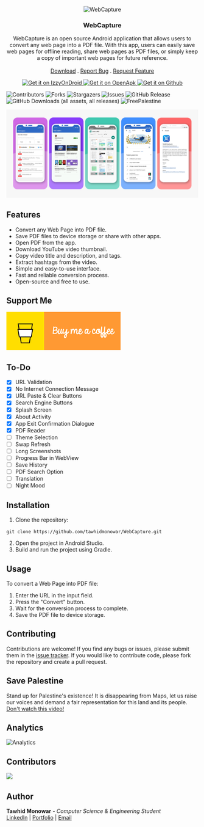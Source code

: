 <p align="center">
  <img src="https://github.com/tawhidmonowar/WebCapture/blob/main/fastlane/metadata/android/en-US/images/icon.png" height="128" alt="WebCapture">
  <h3 align="center">WebCapture</h3>
  <p align="center">
    WebCapture is an open source Android application that allows users to convert any web page into a PDF file. With this app, users can easily save web pages for offline reading, share web pages as PDF files, or simply keep a copy of important web pages for future reference.
    <br/>
    <br/>
    <a href="https://github.com/tawhidmonowar/WebCapture/releases">Download</a>
    .
    <a href="https://github.com/tawhidmonowar/WebCapture/issues">Report Bug</a>
    .
    <a href="https://github.com/tawhidmonowar/WebCapture/issues">Request Feature</a>
  </p>
</p>

<p align="center">
<a href="https://apt.izzysoft.de/fdroid/index/apk/com.tawhid.webcapture">
    <img src="https://gitlab.com/IzzyOnDroid/repo/-/raw/master/assets/IzzyOnDroid.png"
    alt="Get it on IzzyOnDroid"
    height="80">
</a>
<a href="https://www.openapk.net/webcapture/com.tawhid.webcapture">
    <img src="https://camo.githubusercontent.com/12606f923ced353fe86d4fd7c524a392e2641cd93ef5c5e6431fe5b3d9763bac/68747470733a2f2f7777772e6f70656e61706b2e6e65742f696d616765732f6f70656e61706b2d62616467652e706e67"
    alt="Get it on OpenApk"
    height="80">
</a>
<a href="https://github.com/tawhidmonowar/WebCapture/releases">
    <img src="https://raw.githubusercontent.com/nucleus-ffm/foss_warn/main/docs/get-it-on-github.png"
    alt="Get it on Github"
    height="80">
</a>
</p>


![Contributors](https://img.shields.io/github/contributors/tawhidmonowar/WebCapture?color=dark-green) 
![Forks](https://img.shields.io/github/forks/tawhidmonowar/WebCapture?style=social) 
![Stargazers](https://img.shields.io/github/stars/tawhidmonowar/WebCapture?style=social) 
![Issues](https://img.shields.io/github/issues/tawhidmonowar/WebCapture) 
![GitHub Release](https://img.shields.io/github/v/release/tawhidmonowar/WebCapture)
![GitHub Downloads (all assets, all releases)](https://img.shields.io/github/downloads/tawhidmonowar/WebCapture/total)
![FreePalestine](https://raw.githubusercontent.com/tawhidmonowar/polyglot_ai/187d25e5f3acaa5af6b361d19053938cf6d3bf81/client/public/FreePalestine.svg)

![screenshot](./githubpage/images/screenshot.jpg)

## Features
- Convert any Web Page into PDF file.
- Save PDF files to device storage or share with other apps.
- Open PDF from the app.
- Download YouTube video thumbnail.
- Copy video title and description, and tags.
- Extract hashtags from the video.
- Simple and easy-to-use interface.
- Fast and reliable conversion process.
- Open-source and free to use.

## Support Me

<a href="https://www.buymeacoffee.com/tawhidmonowar" target="_blank">
  <img src="./githubpage/images/buy-me-a-coffee.gif" alt="Buy Me A Coffee" style="max-width: 100%; height: auto;">
</a>

## To-Do
- [x] URL Validation
- [x] No Internet Connection Message
- [x] URL Paste & Clear Buttons
- [x] Search Engine Buttons
- [x] Splash Screen
- [x] About Activity
- [x] App Exit Confirmation Dialogue
- [x] PDF Reader
- [ ] Theme Selection
- [ ] Swap Refresh
- [ ] Long Screenshots
- [ ] Progress Bar in WebView
- [ ] Save History
- [ ] PDF Search Option
- [ ] Translation 
- [ ] Night Mood

## Installation

1. Clone the repository:
```
git clone https://github.com/tawhidmonowar/WebCapture.git
```
2. Open the project in Android Studio.
3. Build and run the project using Gradle.

## Usage
To convert a Web Page into PDF file:
1. Enter the URL in the input field.
2. Press the "Convert" button.
3. Wait for the conversion process to complete.
4. Save the PDF file to device storage.

## Contributing
Contributions are welcome! If you find any bugs or issues, please submit them in the [issue tracker](https://github.com/tawhidmonowar/WebCapture/issues). If you would like to contribute code, please fork the repository and create a pull request.

## Save Palestine
Stand up for Palestine's existence! It is disappearing from Maps, let us raise our voices and demand a fair representation for this land and its people.
[Don't watch this video!](https://youtu.be/O5fbyEV36pU)


## Analytics
![Analytics](https://repobeats.axiom.co/api/embed/61cf62902fac91171f5b03bd57251a97b1d81f60.svg "Analytics image")

## Contributors
<a href="https://github.com/tawhidmonowar/WebCapture/graphs/contributors">
  <img src="https://contrib.rocks/image?repo=tawhidmonowar/WebCapture&max=100&columns=20" />
</a>

## Author
**Tawhid Monowar** - *Computer Science & Engineering Student* <br>
[LinkedIn](https://www.linkedin.com/in/tawhidmonowar) | [Portfolio](https://tawhidmonowar.github.io)  | [Email](mailto:tawhidmonowar@gmail.com)
